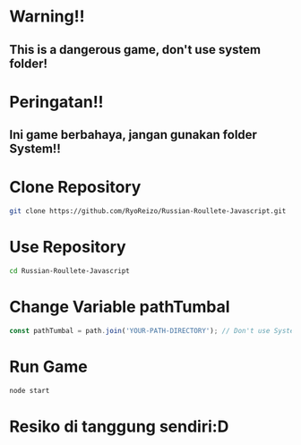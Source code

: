# Warning!!
## This is a dangerous game, don't use system folder!
#
# Peringatan!!
## Ini game berbahaya, jangan gunakan folder System!!
#
# Clone Repository
```bash
git clone https://github.com/RyoReizo/Russian-Roullete-Javascript.git
```

# Use Repository
```bash
cd Russian-Roullete-Javascript
```

# Change Variable pathTumbal
```js
const pathTumbal = path.join('YOUR-PATH-DIRECTORY'); // Don't use System Folder or your valuable data!
```

# Run Game
```bash
node start
```

# Resiko di tanggung sendiri:D